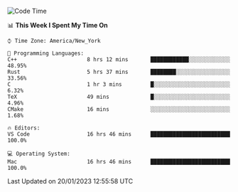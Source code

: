 <!--START_SECTION:waka-->
![Code Time](http://img.shields.io/badge/Code%20Time-63%20hrs%2035%20mins-blue)

📊 **This Week I Spent My Time On** 

```text
⌚︎ Time Zone: America/New_York

💬 Programming Languages: 
C++                      8 hrs 12 mins       ████████████░░░░░░░░░░░░░   48.95% 
Rust                     5 hrs 37 mins       ████████░░░░░░░░░░░░░░░░░   33.56% 
C                        1 hr 3 mins         █░░░░░░░░░░░░░░░░░░░░░░░░   6.32% 
TeX                      49 mins             █░░░░░░░░░░░░░░░░░░░░░░░░   4.96% 
CMake                    16 mins             ░░░░░░░░░░░░░░░░░░░░░░░░░   1.68%

🔥 Editors: 
VS Code                  16 hrs 46 mins      █████████████████████████   100.0%

💻 Operating System: 
Mac                      16 hrs 46 mins      █████████████████████████   100.0%

```


 Last Updated on 20/01/2023 12:55:58 UTC
<!--END_SECTION:waka-->
